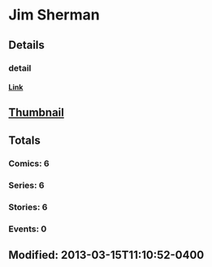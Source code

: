 # Jim  Sherman 
## Details
### detail
#### [Link](http://marvel.com/comics/creators/3337/jim_sherman?utm_campaign=apiRef&utm_source=225578a89fc76f3d20fbffda5d17a88d)
## [Thumbnail](http://i.annihil.us/u/prod/marvel/i/mg/b/40/image_not_available.jpg)
## Totals
### Comics: 6
### Series: 6
### Stories: 6
### Events: 0
## Modified: 2013-03-15T11:10:52-0400